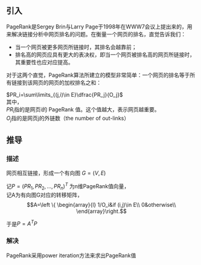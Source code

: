 

## 引入
PageRank是Sergey Brin与Larry Page于1998年在WWW7会议上提出来的，用来解决链接分析中网页排名的问题。在衡量一个网页的排名，直觉告诉我们：
- 当一个网页被更多网页所链接时，其排名会越靠前；
- 排名高的网页应具有更大的表决权，即当一个网页被排名高的网页所链接时，其重要性也应对应提高。


对于这两个直觉，PageRank算法所建立的模型非常简单：一个网页的排名等于所有链接到该网页的网页的加权排名之和：

$PR_i=\sum\limits_{(j,i)\in E}\dfrac{PR_j}{O_j}$  
其中，  
$PR_i$指的是网页i的 PageRank 值。这个值越大，表示网页越重要。  
$O_j$指的是网页j的外链数（the number of out-links）  

## 推导
### 描述
网页相互链接，形成一个有向图 $G=(V,E)$  

记$P=(PR_1,PR_2,...,PR_n)^T$ 为n维PageRank值向量，  
记A为有向图G对应的转移矩阵，$$A=\left \{ \begin{array}{l}
1/O_i&if (i,j)\in E\\
0&otherwise\\
\end{array}\right.$$


于是$P=A^TP$  

### 解决
PageRank采用power iteration方法来求出PageRank值
